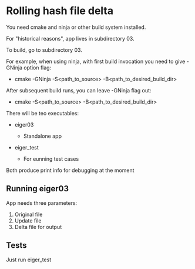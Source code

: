 # Rolling hash file delta

You need cmake and ninja or other build system installed.

For "historical reasons", app lives in subdirectory 03.

To build, go to subdirectory 03.

For example, when using ninja, with first build invocation you need to give -GNinja option flag:

- cmake -GNinja -S<path_to_source> -B<path_to_desired_build_dir>

After subsequent build runs, you can leave -GNinja flag out:

- cmake -S<path_to_source> -B<path_to_desired_build_dir>

There will be teo executables:

- eiger03
	- Standalone app

- eiger_test
	- For eunning test cases

Both produce print info for debugging at the moment

## Running eiger03

App needs three parameters:

1. Original file
1. Update file
1. Delta file for output

## Tests

Just run eiger_test